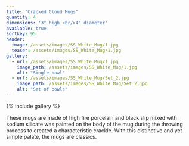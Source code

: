 ```yaml
---
title: "Cracked Cloud Mugs"
quantity: 4
dimensions: '3" high <br/>4" diameter'
available: true
sortkey: 95
header:
  image: /assets/images/SS_White_Mug/1.jpg
  teaser: /assets/images/SS_White_Mug/1.jpg
gallery:
  - url: /assets/images/SS_White_Mug/1.jpg
    image_path: /assets/images/SS_White_Mug/1.jpg
    alt: "Single bowl"
  - url: /assets/images/SS_White_Mug/Set_2.jpg
    image_path: /assets/images/SS_White_Mug/Set_2.jpg
    alt: "Set of bowls"
---
```


{% include gallery %}

These mugs are made of high fire porcelain and black slip mixed with sodium silicate was  painted on the body of the mug during the throwing process to created a characteristic crackle.  With this distinctive and yet simple palate, the mugs are classics.


